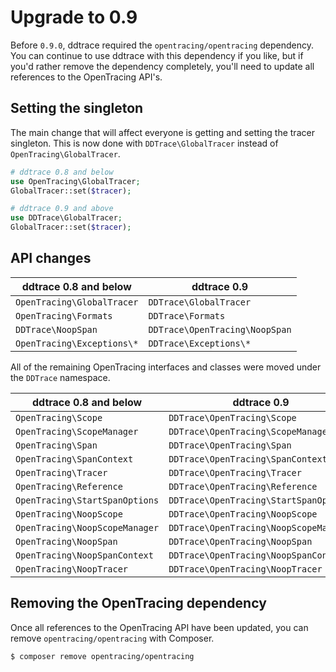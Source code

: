 # Upgrade to 0.9

Before `0.9.0`, ddtrace required the `opentracing/opentracing` dependency. You can continue to use ddtrace with this dependency if you like, but if you'd rather remove the dependency completely, you'll need to update all references to the OpenTracing API's.

## Setting the singleton

The main change that will affect everyone is getting and setting the tracer singleton. This is now done with `DDTrace\GlobalTracer` instead of `OpenTracing\GlobalTracer`.

```php
# ddtrace 0.8 and below
use OpenTracing\GlobalTracer;
GlobalTracer::set($tracer);

# ddtrace 0.9 and above
use DDTrace\GlobalTracer;
GlobalTracer::set($tracer);
```

## API changes

| ddtrace 0.8 and below      | ddtrace 0.9
| -------------------------- | ------------------------------
| `OpenTracing\GlobalTracer` | `DDTrace\GlobalTracer`
| `OpenTracing\Formats`      | `DDTrace\Formats`
| `DDTrace\NoopSpan`         | `DDTrace\OpenTracing\NoopSpan`
| `OpenTracing\Exceptions\*` | `DDTrace\Exceptions\*`

All of the remaining OpenTracing interfaces and classes were moved under the `DDTrace` namespace.

| ddtrace 0.8 and below          | ddtrace 0.9
| ------------------------------ | --------------------------------------
| `OpenTracing\Scope`            | `DDTrace\OpenTracing\Scope`
| `OpenTracing\ScopeManager`     | `DDTrace\OpenTracing\ScopeManager`
| `OpenTracing\Span`             | `DDTrace\OpenTracing\Span`
| `OpenTracing\SpanContext`      | `DDTrace\OpenTracing\SpanContext`
| `OpenTracing\Tracer`           | `DDTrace\OpenTracing\Tracer`
| `OpenTracing\Reference`        | `DDTrace\OpenTracing\Reference`
| `OpenTracing\StartSpanOptions` | `DDTrace\OpenTracing\StartSpanOptions`
| `OpenTracing\NoopScope`        | `DDTrace\OpenTracing\NoopScope`
| `OpenTracing\NoopScopeManager` | `DDTrace\OpenTracing\NoopScopeManager`
| `OpenTracing\NoopSpan`         | `DDTrace\OpenTracing\NoopSpan`
| `OpenTracing\NoopSpanContext`  | `DDTrace\OpenTracing\NoopSpanContext`
| `OpenTracing\NoopTracer`       | `DDTrace\OpenTracing\NoopTracer`

## Removing the OpenTracing dependency

Once all references to the OpenTracing API have been updated, you can remove `opentracing/opentracing` with Composer. 

```bash
$ composer remove opentracing/opentracing
```
